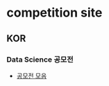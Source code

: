 # competition site 

## KOR 
### Data Science 공모전 
- [공모전 모음](https://www.wevity.com/?c=find&s=1&gub=1&cidx=21 "data competition")  
